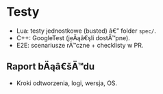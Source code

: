 # Testy

- Lua: testy jednostkowe (busted) â€” folder `spec/`.
- C++: GoogleTest (jeÄąâ€şli dostÄ™pne).
- E2E: scenariusze rÄ™czne + checklisty w PR.
## Raport bÄąâ€šÄ™du

- Kroki odtworzenia, logi, wersja, OS.

